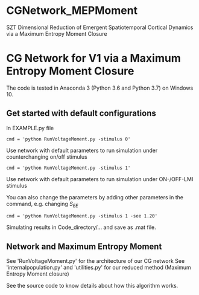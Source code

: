 # CGNetwork_MEPMoment
SZT Dimensional Reduction of Emergent Spatiotemporal Cortical Dynamics via a Maximum Entropy Moment Closure
# CG Network for V1 via a Maximum Entropy Moment Closure
The code is tested in Anaconda 3 (Python 3.6 and Python 3.7) on Windows 10.

## Get started with default configurations
In EXAMPLE.py file
    
    cmd = 'python RunVoltageMoment.py -stimulus 0'
Use network with default parameters to run simulation under counterchanging on/off stimulus

    cmd = 'python RunVoltageMoment.py -stimulus 1'
Use network with default parameters to run simulation under ON-/OFF-LMI stimulus

You can also change the parameters by adding other parameters in the command, e.g. changing $S_{EE}$

    cmd = 'python RunVoltageMoment.py -stimulus 1 -see 1.20'

Simulating results in Code_directory/... and save as .mat file.

## Network and Maximum Entropy Moment
See 'RunVoltageMoment.py' for the architecture of our CG network
See 'internalpopulation.py' and 'utilities.py' for our reduced method (Maximum Entropy Moment closure)

See the source code to know details about how this algorithm works.
